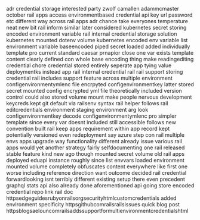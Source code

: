 adr credential storage interested party zwolf camallen adammcmaster october rail apps access environmentbased credential api key url password etc different way across rail apps adr chance take everyones temperature neat new bit rail inform similar later considered kubernetes secret storing encoded environment variable rail internal credential storage solution kubernetes mounted dotenv volume kubernetes encoded env variable list environment variable baseencoded piped secret loaded added individually template pro current standard caesar prnapior close one var exists template content clearly defined con whole base encoding thing make readingediting credential chore credential stored entirely seperate app tying value deploymentks instead app rail internal credential rail rail support storing credential rail includes support feature across multiple environment configenvironmentymlenc file encrpyted configenvironmentkey latter stored secret mounted config encrypted yml file theoretically included version control could also stored volume mount make people nervous development keycreds kept git default via railsenv syntax rail helper follows rail editcredentials environment staging environment arg look configenvironmentkey decode configenvironmentymlenc pro simpler template since every var doesnt included still accessible follows new convention built rail keep apps requirement within app record kept potentially versioned even redeployment say azure step con rail multiple envs apps upgrade way functionality different already issue various rail apps would yet another strategy fairly selfdocumenting one rail released stable feature kind new ago though mounted secret volume old rail apps deployed eduapi instance roughly since list envvars loaded environment mounted volume completely obfuscates content everywhere like first one worse including reference direction want outcome decided rail credential forwardlooking isnt terribly different existing setup there even precedent graphql stats api also already done aforementioned api going store encoded credential repo link rail doc httpsedgeguidesrubyonrailsorgsecurityhtmlcustomcredentials added environment specificity httpsgithubcomrailsrailsissues quick blog post httpsblogsaelouncomrailsaddssupportformultienvironmentcredentialshtml